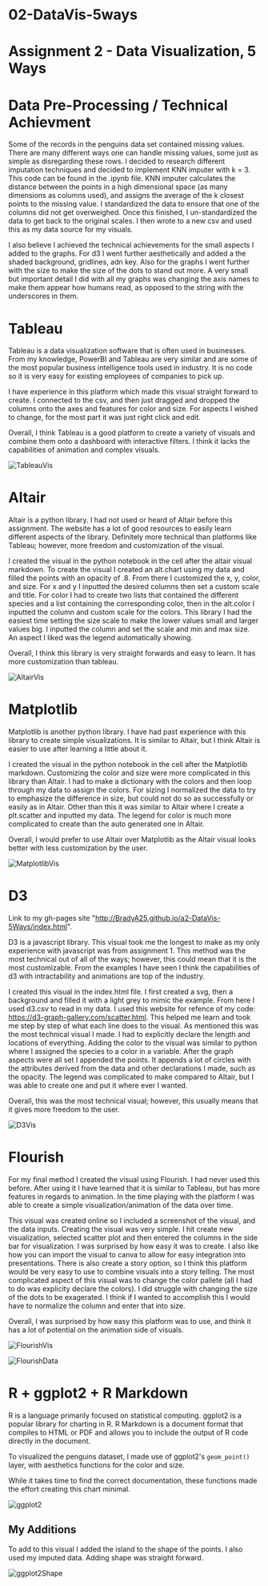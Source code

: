 # 02-DataVis-5ways

Assignment 2 - Data Visualization, 5 Ways  
===

# Data Pre-Processing / Technical Achievment

Some of the records in the penguins data set contained missing values. There are many different ways one can handle missing values, some just as simple as disregarding these rows. I decided to research different imputation techniques and decided to implement KNN imputer with k = 3. This code can be found in the .ipynb file. KNN imputer calculates the distance between the points in a high dimensional space (as many dimensions as columns used), and assigns the average of the k closest points to the missing value. I standardized the data to ensure that one of the columns did not get overweighed. Once this finished, I un-standardized the data to get back to the original scales. I then wrote to a new csv and used this as my data source for my visuals.

I also believe I achieved the technical achievements for the small aspects I added to the graphs. For d3 I went further aesthetically and added a the shaded background, gridlines, adn key. Also for the graphs I went further with the size to make the size of the dots to stand out more. A very small but important detail I did with all my graphs was changing the axis names to make them appear how humans read, as opposed to the string with the underscores in them. 

# Tableau

Tableau is a data visualization software that is often used in businesses. From my knowledge, PowerBI and Tableau are very similar and are some of the most popular business intelligence tools used in industry. It is no code so it is very easy for existing employees of companies to pick up.

I have experience in this platform which made this visual straight forward to create. I connected to the csv, and then just dragged and dropped the columns onto the axes and features for color and size. For aspects I wished to change, for the most part it was just right click and edit.

Overall, I think Tableau is a good platform to create a variety of visuals and combine them onto a dashboard with interactive filters. I think it lacks the capabilities of animation and complex visuals.

![TableauVis](img/TableauVis.png)

# Altair

Altair is a python library. I had not used or heard of Altair before this assignment. The website has a lot of good resources to easily learn different aspects of the library. Definitely more technical than platforms like Tableau; however, more freedom and customization of the visual.

I created the visual in the python notebook in the cell after the altair visual markdown. To create the visual I created an alt.chart using my data and filled the points with an opacity of .8. From there I customized the x, y, color, and size. For x and y I inputted the desired columns then set a custom scale and title. For color I had to create two lists that contained the different species and a list containing the corresponding color, then in the alt.color I inputted the column and custom scale for the colors. This library I had the easiest time setting the size scale to make the lower values small and larger values big. I inputted the column and set the scale and min and max size. An aspect I liked was the legend automatically showing.

Overall, I think this library is very straight forwards and easy to learn. It has more customization than tableau.

![AltairVis](img/AltairVis.png)

# Matplotlib

Matplotlib is another python library. I have had past experience with this library to create simple visualizations. It is similar to Altair, but I think Altair is easier to use after learning a little about it.

I created the visual in the python notebook in the cell after the Matplotlib markdown. Customizing the color and size were more complicated in this library than Altair. I had to make a dictionary with the colors and then loop through my data to assign the colors. For sizing I normalized the data to try to emphasize the difference in size, but could not do so as successfully or easily as in Altair. Other than this it was similar to Altair where I create a plt.scatter and inputted my data. The legend for color is much more complicated to create than the auto generated one in Altair.

Overall, I would prefer to use Altair over Matplotlib as the Altair visual looks better with less customization by the user.

![MatplotlibVis](img/MatplotlibVis.png)

# D3

Link to my gh-pages site "http://BradyA25.github.io/a2-DataVis-5Ways/index.html".

D3 is a javascript library. This visual took me the longest to make as my only experience with javascript was from assignment 1. This method was the most technical out of all of the ways; however, this could mean that it is the most customizable. From the examples I have seen I think the capabilities of d3 with intractability and animations are top of the industry.

I created this visual in the index.html file. I first created a svg, then a background and filled it with a light grey to mimic the example. From here I used d3.csv to read in my data. I used this website for refence of my code: https://d3-graph-gallery.com/scatter.html. This helped me learn and took me step by step of what each line does to the visual. As mentioned this was the most technical visual I made. I had to explicitly declare the length and locations of everything. Adding the color to the visual was similar to python where I assigned the species to a color in a variable. After the graph aspects were all set I appended the points. It appends a lot of circles with the attributes derived from the data and other declarations I made, such as the opacity. The legend was complicated to make compared to Altair, but I was able to create one and put it where ever I wanted.

Overall, this was the most technical visual; however, this usually means that it gives more freedom to the user.

![D3Vis](img/D3Vis.png)

# Flourish

For my final method I created the visual using Flourish. I had never used this before. After using it I have learned that it is similar to Tableau, but has more features in regards to animation. In the time playing with the platform I was able to create a simple visualization/animation of the data over time.

This visual was created online so I included a screenshot of the visual, and the data inputs. Creating the visual was very simple. I hit create new visualization, selected scatter plot and then entered the columns in the side bar for visualization. I was surprised by how easy it was to create. I also like how you can import the visual to canva to allow for easy integration into presentations. There is also create a story option, so I think this platform would be very easy to use to combine visuals into a story telling. The most complicated aspect of this visual was to change the color pallete (all I had to do was explicity declare the colors). I did struggle with changing the size of the dots to be exagerated. I think if I wanted to accomplish this I would have to normalize the column and enter that into size.

Overall, I was surprised by how easy this platform was to use, and think it has a lot of potential on the animation side of visuals.

![FlourishVis](img/FlourishVis.png)

![FlourishData](img/FlourishData.png)

# R + ggplot2 + R Markdown

R is a language primarily focused on statistical computing.
ggplot2 is a popular library for charting in R.
R Markdown is a document format that compiles to HTML or PDF and allows you to include the output of R code directly in the document.

To visualized the penguins dataset, I made use of ggplot2's `geom_point()` layer, with aesthetics functions for the color and size.

While it takes time to find the correct documentation, these functions made the effort creating this chart minimal.

![ggplot2](img/ggplot2.png)

## My Additions

To add to this visual I added the island to the shape of the points. I also used my imputed data. Adding shape was straight forward.

![ggplot2Shape](img/RVisWithShape.png)